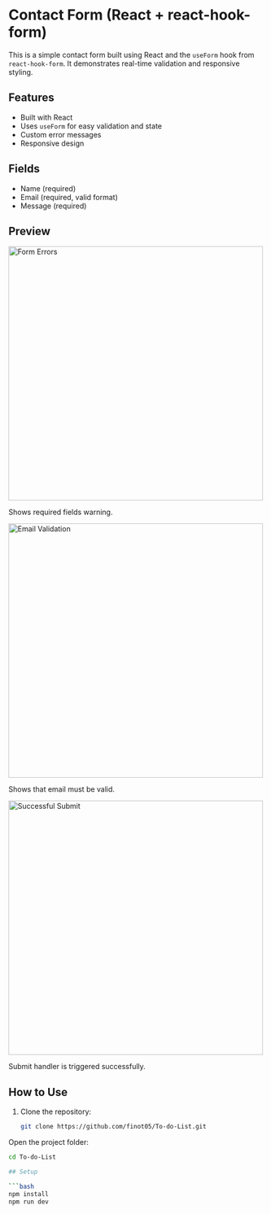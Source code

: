 # Contact Form (React + react-hook-form)

This is a simple contact form built using React and the `useForm` hook from `react-hook-form`. It demonstrates real-time validation and responsive styling.

## Features

- Built with React
- Uses `useForm` for easy validation and state
- Custom error messages
- Responsive design

## Fields

- Name (required)
- Email (required, valid format)
- Message (required)


## Preview

<img width="500" alt="Form Errors" src="https://github.com/user-attachments/assets/image-id-1" />
<p>Shows required fields warning.</p>

<img width="500" alt="Email Validation" src="https://github.com/user-attachments/assets/image-id-2" />
<p>Shows that email must be valid.</p>

<img width="500" alt="Successful Submit" src="https://github.com/user-attachments/assets/image-id-3" />
<p>Submit handler is triggered successfully.</p>

## How to Use

1. Clone the repository:
   ```bash
   git clone https://github.com/finot05/To-do-List.git
   
Open the project folder:
```bash
cd To-do-List

## Setup

```bash
npm install
npm run dev

